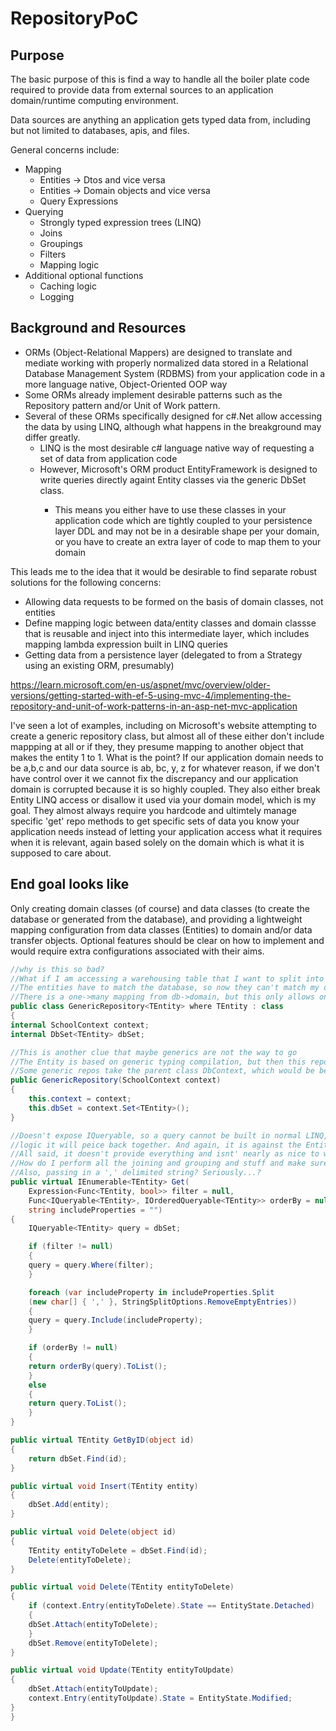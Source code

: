 # RepositoryPoC

## Purpose

The basic purpose of this is find a way to handle all the boiler plate code required to provide data from external sources to an application domain/runtime computing environment.

Data sources are anything an application gets typed data from, including but not limited to databases, apis, and files.

General concerns include:
 - Mapping
	- Entities -> Dtos and vice versa
	- Entities -> Domain objects and vice versa
	- Query Expressions
 - Querying
	- Strongly typed expression trees (LINQ)
	- Joins
	- Groupings
	- Filters
	- Mapping logic
 - Additional optional functions
	- Caching logic
	- Logging 

## Background and Resources

 - ORMs (Object-Relational Mappers) are designed to translate and mediate working with properly normalized data stored in a Relational Database Management System (RDBMS) from your application code in a more language native, Object-Oriented OOP way
 - Some ORMs already implement desirable patterns such as the Repository pattern and/or Unit of Work pattern.
 - Several of these ORMs specifically designed for c#.Net allow accessing the data by using LINQ, although what happens in the breakground may differ greatly.
   - LINQ is the most desirable c# language native way of requesting a set of data from application code
   - However, Microsoft's ORM product EntityFramework is designed to write queries directly againt Entity classes via the generic DbSet<TEntity> class.
     - This means you either have to use these classes in your application code which are tightly coupled to your persistence layer DDL and may not be in a desirable shape per your domain, or you have to create an extra layer of code to map them to your domain

This leads me to the idea that it would be desirable to find separate robust solutions for the following concerns:
- Allowing data requests to be formed on the basis of domain classes, not entities
- Define mapping logic between data/entity classes and domain classse that is reusable and inject into this intermediate layer, which includes mapping lambda expression built in LINQ queries
- Getting data from a persistence layer (delegated to from a Strategy using an existing ORM, presumably)

https://learn.microsoft.com/en-us/aspnet/mvc/overview/older-versions/getting-started-with-ef-5-using-mvc-4/implementing-the-repository-and-unit-of-work-patterns-in-an-asp-net-mvc-application 

I've seen a lot of examples, including on Microsoft's website attempting to create a generic repository class, but almost all of these either don't include mappping at all or if they, they presume mapping to another object that makes the entity 1 to 1. What is the point? If our application domain needs to be a,b,c and our data source is ab, bc, y, z for whatever reason, if we don't have control over it we cannot fix the discrepancy and our application domain is corrupted because it is so highly coupled. They also either break Entity LINQ access or disallow it used via your domain model, which is my goal. They almost always require you hardcode and ultimtely manage specific 'get' repo methods to get specific sets of data you know your application needs instead of letting your application access what it requires when it is relevant, again based solely on the domain which is what it is supposed to care about.

## End goal looks like

Only creating domain classes (of course) and data classes (to create the database or generated from the database),
and providing a lightweight mapping configuration from data classes (Entities) to domain and/or data transfer objects. 
Optional features should be clear on how to implement and would require extra configurations associated with their aims.

```csharp
//why is this so bad?
//What if I am accessing a warehousing table that I want to split into my normalized domain?
//The entities have to match the database, so now they can't match my domain
//There is a one->many mapping from db->domain, but this only allows one->one
public class GenericRepository<TEntity> where TEntity : class
{
internal SchoolContext context;
internal DbSet<TEntity> dbSet;

//This is another clue that maybe generics are not the way to go
//The Entity is based on generic typing compilation, but then this repo needs a specific context (which has specific entities)?
//Some generic repos take the parent class DbContext, which would be better.
public GenericRepository(SchoolContext context)
{
    this.context = context;
    this.dbSet = context.Set<TEntity>();
}

//Doesn't expose IQueryable, so a query cannot be built in normal LINQ, but requires providing a dissasembled set of
//logic it will peice back together. And again, it is against the Entity type, not the domain type
//All said, it doesn't provide everything and isnt' nearly as nice to work with.
//How do I perform all the joining and grouping and stuff and make sure it is translating to SQl to maximize performance?
//Also, passing in a ',' delimited string? Seriously...?
public virtual IEnumerable<TEntity> Get(
    Expression<Func<TEntity, bool>> filter = null,
    Func<IQueryable<TEntity>, IOrderedQueryable<TEntity>> orderBy = null,
    string includeProperties = "")
{
    IQueryable<TEntity> query = dbSet;

    if (filter != null)
    {
	query = query.Where(filter);
    }

    foreach (var includeProperty in includeProperties.Split
	(new char[] { ',' }, StringSplitOptions.RemoveEmptyEntries))
    {
	query = query.Include(includeProperty);
    }

    if (orderBy != null)
    {
	return orderBy(query).ToList();
    }
    else
    {
	return query.ToList();
    }
}

public virtual TEntity GetByID(object id)
{
    return dbSet.Find(id);
}

public virtual void Insert(TEntity entity)
{
    dbSet.Add(entity);
}

public virtual void Delete(object id)
{
    TEntity entityToDelete = dbSet.Find(id);
    Delete(entityToDelete);
}

public virtual void Delete(TEntity entityToDelete)
{
    if (context.Entry(entityToDelete).State == EntityState.Detached)
    {
	dbSet.Attach(entityToDelete);
    }
    dbSet.Remove(entityToDelete);
}

public virtual void Update(TEntity entityToUpdate)
{
    dbSet.Attach(entityToUpdate);
    context.Entry(entityToUpdate).State = EntityState.Modified;
}
}
```
